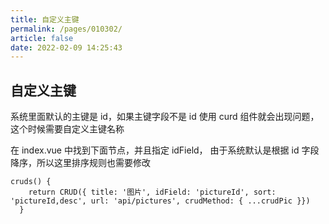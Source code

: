 ```yaml
---
title: 自定义主键
permalink: /pages/010302/
article: false
date: 2022-02-09 14:25:43
---
```


## 自定义主键

系统里面默认的主键是 id，如果主键字段不是 id 使用 curd 组件就会出现问题，这个时候需要自定义主键名称

在 index.vue 中找到下面节点，并且指定 idField， 由于系统默认是根据 id 字段降序，所以这里排序规则也需要修改

```vue
cruds() {
    return CRUD({ title: '图片', idField: 'pictureId', sort: 'pictureId,desc', url: 'api/pictures', crudMethod: { ...crudPic }})
  }
```

<Vssue :title="$title" />

